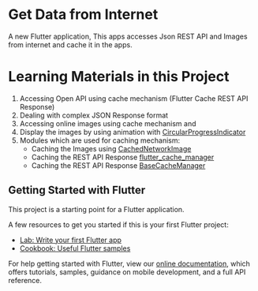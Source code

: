 # Get Data from Internet

A new Flutter application, 
This apps accesses Json REST API and Images from internet and cache it in the apps.

# Learning Materials in this Project
1. Accessing Open API using cache mechanism (Flutter Cache REST API Response)
2. Dealing with complex JSON Response format
3. Accessing online images using cache mechanism and
4. Display the images by using animation with [CircularProgressIndicator](https://api.flutter.dev/flutter/material/CircularProgressIndicator-class.html)
5. Modules which are used for caching mechanism:
    -   Caching the Images using [CachedNetworkImage](https://pub.dev/packages/cached_network_image)
    -   Caching the REST API Response [flutter_cache_manager](https://pub.dev/documentation/flutter_cache_manager/latest/flutter_cache_manager/flutter_cache_manager-library.html)
    -   Caching the REST API Response [BaseCacheManager](https://pub.dev/documentation/flutter_cache_manager/latest/flutter_cache_manager/BaseCacheManager-class.html)



## Getting Started with Flutter

This project is a starting point for a Flutter application.

A few resources to get you started if this is your first Flutter project:

- [Lab: Write your first Flutter app](https://flutter.dev/docs/get-started/codelab)
- [Cookbook: Useful Flutter samples](https://flutter.dev/docs/cookbook)

For help getting started with Flutter, view our
[online documentation](https://flutter.dev/docs), which offers tutorials,
samples, guidance on mobile development, and a full API reference.


